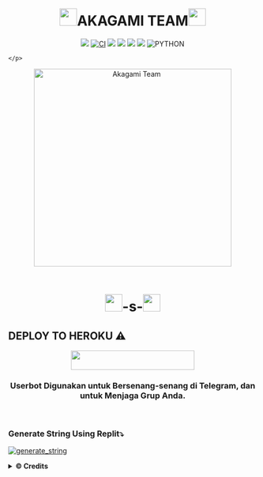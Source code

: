 <h1 align="center"><img src="./resources/extras/geez.gif" width="35px">AKAGAMI TEAM<img src="./resources/extras/geez.gif" width="35px"></h1>

<p align="center">
    <a href="https://github.com/AkagamiBot/-s-/commits/-s-"><img src="https://img.shields.io/github/last-commit/AkagamiBot/-s-?color=ff69b4&logo=github&logoColor=ff69b4&style=for-the-badge" /></a>
    <a href="https://github.com/AkagamiBot/-s-/actions/workflows/main.yml"><img src="https://img.shields.io/github/workflow/status/AkagamiBot/-s-/CI/-s-?style=for-the-badge&logo=github-actions&logoColor=aqua" alt="CI" /></a>
    <a href="https://travis-ci.com/AkagamiBot/-s-.svg?branch=-s-" /></a>
    <a href="https://github.com/AkagamiBot/-s-/issues"> <img src="https://img.shields.io/github/issues/AkagamiBot/-s-?color=blue&logo=github&style=for-the-badge" /></a>
    <a href="https://github.com/AkagamiBot/-s-"> <img src="https://img.shields.io/github/repo-size/AkagamiBot/-s-?logo=github&style=for-the-badge" /></a>
    <a href="https://github.com/AkagamiBot/-s-/network/members"> <img src="https://img.shields.io/github/forks/akagamiBot/-s-?logo=github&style=for-the-badge" /></a>
    <a href="https://pypi.org/project/Telethon/"><img src="https://img.shields.io/pypi/v/telethon?color=important&label=telethon&logo=python&logoColor=brightgreen&style=for-the-badge" /></a>
    <img alt="PYTHON" src="https://img.shields.io/badge/PYTHON-v3.9.6-white?style=for-the-badge&logo=appveyor"/>
    
 
    </p>


<p align="center">
   <a href="https://github.com/AkagamiBot/-s-"><img src="https://telegra.ph/file/47cdc3d607b1a4f55b830.png" alt="Akagami Team " width=400px></a>
   <br>
   <br>
</p>

<h1 align="center"><img src="./resources/extras/GeezFire.gif" width="35px">-s-<img src="./resources/extras/GeezFire.gif" width="35px"></h1>



## DEPLOY TO HEROKU ⚠️
<p align="center"><a href="https://heroku.com/deploy?template=https://github.com/vckyou/Geez-UserBot/tree/Geez-UserBot"> <img src="https://img.shields.io/badge/Deploy%20To%20Heroku-indigo?style=flat&logo=heroku" width="250" height="38.60" /></a></p>

<h3 align="center">Userbot Digunakan untuk Bersenang-senang di Telegram, dan untuk Menjaga Grup Anda.</h3>
<p align="center">&nbsp;</p>


### Generate String Using Replit⤵️

<a href="https://replit.com/@SaintAkira/AgI-sRIng-sssIn-1"><img src="https://img.shields.io/badge/run-string__session.py-magenta?style=for-the-badge&logo=repl.it" alt="generate_string" /></a>


<details>
  <summary><b>© Credits</b></summary>


 🙏 **THANK YOU VERY MUCH FOR**

*   [VCKYOU](https://github.com/Vckyou/Geez-Project)    Geez - Project
*   [X_iMFiNe](https://github.com/ximfine/xBot-Remix)    XBOT-REMIX
*   [Koala](https://github.com/ManusiaRakitan/Kampang-Bot)    Kampang - Bot
*   [RaphielGang](https://github.com/RaphielGang)    Telegram - Paperplane
*   [AvinashReddy3108](https://github.com/AvinashReddy3108)    PaperplaneExtended
*   [TeamUserge](https://github.com/UsergeTeam/Userge)    Userge
*   [sandy1709](https://github.com/sandy1709/catuserbot)    CatUserbot
*   DAN TERIMAKASIH BANYAK KEPADA USERBOT INDONESIA LAINNYA🙏


## Stay Support 🚀
*   [LonamiWebs](https://github.com/LonamiWebs/) and [Telethon](https://github.com/LonamiWebs/Telethon)
